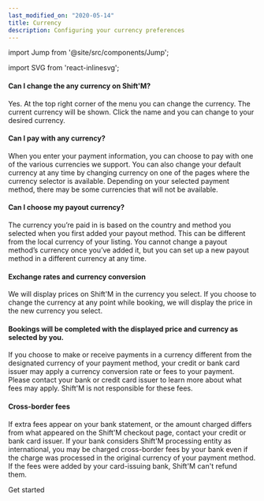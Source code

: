 ```yaml
---
last_modified_on: "2020-05-14"
title: Currency
description: Configuring your currency preferences
---
```


import Jump from '@site/src/components/Jump';

import SVG from 'react-inlinesvg';

#### Can I change the any currency on Shift'M?
Yes. At the top right corner of the menu you can change the currency. The current currency will be shown. Click the name and you can change to your desired currency.

#### Can I pay with any currency?
When you enter your payment information, you can choose to pay with one of the various currencies we support. You can also change your default currency at any time by changing currency on one of the pages where the currency selector is available. Depending on your selected payment method, there may be some currencies that will not be available.

#### Can I choose my payout currency?
The currency you’re paid in is based on the country and method you selected when you first added your payout method. This can be different from the local currency of your listing. You cannot change a payout method’s currency once you’ve added it, but you can set up a new payout method in a different currency at any time.

#### Exchange rates and currency conversion
We will display prices on Shift'M in the currency you select. If you choose to change the currency at any point while booking, we will display the price in the new currency you select.

#### Bookings will be completed with the displayed price and currency as selected by you.
If you choose to make or receive payments in a currency different from the designated currency of your payment method, your credit or bank card issuer may apply a currency conversion rate or fees to your payment. Please contact your bank or credit card issuer to learn more about what fees may apply. Shift'M is not responsible for these fees.

#### Cross-border fees
If extra fees appear on your bank statement, or the amount charged differs from what appeared on the Shift'M checkout page, contact your credit or bank card issuer. If your bank considers Shift'M processing entity as international, you may be charged cross-border fees by your bank even if the charge was processed in the original currency of your payment method. If the fees were added by your card-issuing bank, Shift'M can't refund them.


<Jump to="/guides/getting-started/">Get started</Jump>




[docs.strategies#daemon]: /docs/setup/deployment/strategies/#daemon
[docs.strategies#sidecar]: /docs/setup/deployment/strategies/#sidecar
[urls.rust]: https://www.rust-lang.org/
[urls.vector_performance]: https://vector.dev/#performance


[docs.installation]: /docs/setup/installation/
[docs.process-management#flags]: /docs/administration/process-management/#flags
[docs.process-management#starting]: /docs/administration/process-management/#starting
[docs.reference.env-vars]: /docs/reference/env-vars/
[docs.reference.templating]: /docs/reference/templating/
[docs.reference]: /docs/reference/
[urls.globbing]: https://en.wikipedia.org/wiki/Glob_(programming)
[urls.strptime_specifiers]: https://docs.rs/chrono/0.4.11/chrono/format/strftime/index.html#specifiers
[urls.toml]: https://github.com/toml-lang/toml
